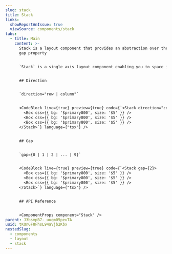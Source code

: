 ```yaml
---
slug: stack
title: Stack
links:
  showReportAnIssue: true
  viewSource: components/stack
tabs:
  - title: Main
    content: >-
      Stack is a layout component that provides an abstraction over the flexbox
      gap property


      `Stack` is a single axis layout component enabling you to space items evenly within it using the `gap` prop and change the direction of content with `direction`. 


      ## Direction


      `direction="row | column"`


      <CodeBlock live={true} preview={true} code={`<Stack direction="column">
        <Box css={{ bg: '$primary800', size: '$5' }} />
        <Box css={{ bg: '$primary800', size: '$5' }} />
        <Box css={{ bg: '$primary800', size: '$5' }} />
      </Stack>`} language={"tsx"} />


      ## Gap


      `gap={0 | 1 | 2 | ... | 9}`


      <CodeBlock live={true} preview={true} code={`<Stack gap={2}>
        <Box css={{ bg: '$primary800', size: '$5' }} />
        <Box css={{ bg: '$primary800', size: '$5' }} />
        <Box css={{ bg: '$primary800', size: '$5' }} />
      </Stack>`} language={"tsx"} />


      ## API Reference


      <ComponentProps component="Stack" />
parent: J3bsmpB7-_uuqm05peuTA
uuid: tKQnGF8FhsL94aVjb2Kbx
nestedSlug:
  - components
  - layout
  - stack
---
```

